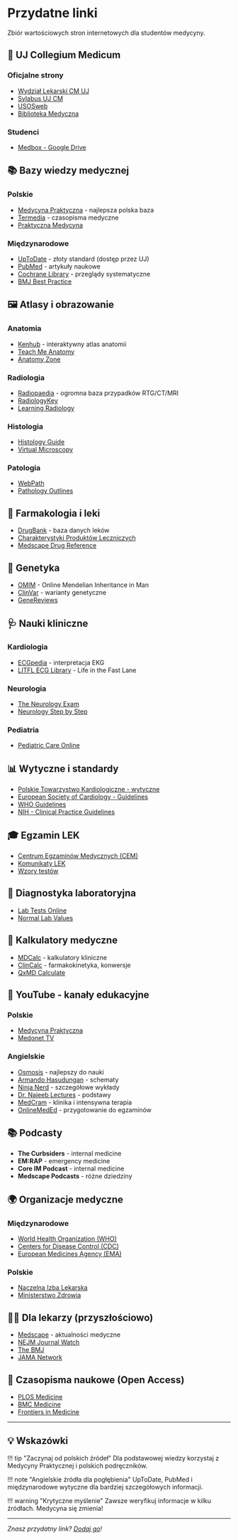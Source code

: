 # Przydatne linki

Zbiór wartościowych stron internetowych dla studentów medycyny.

## 🏫 UJ Collegium Medicum

### Oficjalne strony
- [Wydział Lekarski CM UJ](https://wl.cm.uj.edu.pl/)
- [Sylabus UJ CM](https://sylabus.cm-uj.krakow.pl/pl/7/1/7/1/1)
- [USOSweb](https://www.usosweb.uj.edu.pl/)
- [Biblioteka Medyczna](https://www.bml.cm.uj.edu.pl/)

### Studenci
- [Medbox - Google Drive](https://drive.google.com/drive/folders/1SpFEsQDlYYFfqb4o5AEM0aGhNiRsWlTN)

## 📚 Bazy wiedzy medycznej

### Polskie
- [Medycyna Praktyczna](https://www.mp.pl/) - najlepsza polska baza
- [Termedia](https://www.termedia.pl/) - czasopisma medyczne
- [Praktyczna Medycyna](https://www.praktycznalekarz.pl/)

### Międzynarodowe
- [UpToDate](https://www.uptodate.com/) - złoty standard (dostęp przez UJ)
- [PubMed](https://pubmed.ncbi.nlm.nih.gov/) - artykuły naukowe
- [Cochrane Library](https://www.cochranelibrary.com/) - przeglądy systematyczne
- [BMJ Best Practice](https://bestpractice.bmj.com/)

## 🖼️ Atlasy i obrazowanie

### Anatomia
- [Kenhub](https://www.kenhub.com/) - interaktywny atlas anatomii
- [Teach Me Anatomy](https://teachmeanatomy.info/)
- [Anatomy Zone](https://anatomyzone.com/)

### Radiologia
- [Radiopaedia](https://radiopaedia.org/) - ogromna baza przypadków RTG/CT/MRI
- [RadiologyKey](https://radiologykey.com/)
- [Learning Radiology](https://learningradiology.com/)

### Histologia
- [Histology Guide](https://histologyguide.com/)
- [Virtual Microscopy](http://www.virtualmicroscopy.com/)

### Patologia
- [WebPath](https://webpath.med.utah.edu/)
- [Pathology Outlines](https://www.pathologyoutlines.com/)

## 💊 Farmakologia i leki

- [DrugBank](https://go.drugbank.com/) - baza danych leków
- [Charakterystyki Produktów Leczniczych](https://www.mp.pl/pacjent/leki/)
- [Medscape Drug Reference](https://reference.medscape.com/drugs)

## 🧬 Genetyka

- [OMIM](https://www.omim.org/) - Online Mendelian Inheritance in Man
- [ClinVar](https://www.ncbi.nlm.nih.gov/clinvar/) - warianty genetyczne
- [GeneReviews](https://www.ncbi.nlm.nih.gov/books/NBK1116/)

## 🩺 Nauki kliniczne

### Kardiologia
- [ECGpedia](https://ecgpedia.org/) - interpretacja EKG
- [LITFL ECG Library](https://litfl.com/ecg-library/) - Life in the Fast Lane

### Neurologia
- [The Neurology Exam](https://stanfordmedicine25.stanford.edu/the25.html)
- [Neurology Step by Step](https://neurologystepbystep.com/)

### Pediatria
- [Pediatric Care Online](https://pediatriccare.solutions.aap.org/)

## 📊 Wytyczne i standardy

- [Polskie Towarzystwo Kardiologiczne - wytyczne](https://ptkardio.pl/wytyczne)
- [European Society of Cardiology - Guidelines](https://www.escardio.org/Guidelines)
- [WHO Guidelines](https://www.who.int/publications/who-guidelines)
- [NIH - Clinical Practice Guidelines](https://www.nlm.nih.gov/oet/ed/clin/)

## 🎓 Egzamin LEK

- [Centrum Egzaminów Medycznych (CEM)](https://www.cem.edu.pl/)
- [Komunikaty LEK](https://www.cem.edu.pl/lek)
- [Wzory testów](https://www.cem.edu.pl/wzory-zestaw-lek)

## 🧪 Diagnostyka laboratoryjna

- [Lab Tests Online](https://labtestsonline.org/)
- [Normal Lab Values](https://www.mdcalc.com/medical-subject/laboratory)

## 📱 Kalkulatory medyczne

- [MDCalc](https://www.mdcalc.com/) - kalkulatory kliniczne
- [ClinCalc](https://clincalc.com/) - farmakokinetyka, konwersje
- [QxMD Calculate](https://qxmd.com/calculate)

## 📖 YouTube - kanały edukacyjne

### Polskie
- [Medycyna Praktyczna](https://www.youtube.com/@MedycynaPraktyczna)
- [Medonet TV](https://www.youtube.com/@MedonetTV)

### Angielskie
- [Osmosis](https://www.youtube.com/@osmosis) - najlepszy do nauki
- [Armando Hasudungan](https://www.youtube.com/@armandoh) - schematy
- [Ninja Nerd](https://www.youtube.com/@NinjaNerdOfficial) - szczegółowe wykłady
- [Dr. Najeeb Lectures](https://www.youtube.com/@DoctorNajeeb) - podstawy
- [MedCram](https://www.youtube.com/@Medcram) - klinika i intensywna terapia
- [OnlineMedEd](https://www.youtube.com/@onlinemeded) - przygotowanie do egzaminów

## 📚 Podcasty

- **The Curbsiders** - internal medicine
- **EM:RAP** - emergency medicine
- **Core IM Podcast** - internal medicine
- **Medscape Podcasts** - różne dziedziny

## 🌍 Organizacje medyczne

### Międzynarodowe
- [World Health Organization (WHO)](https://www.who.int/)
- [Centers for Disease Control (CDC)](https://www.cdc.gov/)
- [European Medicines Agency (EMA)](https://www.ema.europa.eu/)

### Polskie
- [Naczelna Izba Lekarska](https://www.nil.org.pl/)
- [Ministerstwo Zdrowia](https://www.gov.pl/web/zdrowie)

## 🧑‍⚕️ Dla lekarzy (przyszłościowo)

- [Medscape](https://www.medscape.com/) - aktualności medyczne
- [NEJM Journal Watch](https://www.jwatch.org/)
- [The BMJ](https://www.bmj.com/)
- [JAMA Network](https://jamanetwork.com/)

## 🔬 Czasopisma naukowe (Open Access)

- [PLOS Medicine](https://journals.plos.org/plosmedicine/)
- [BMC Medicine](https://bmcmedicine.biomedcentral.com/)
- [Frontiers in Medicine](https://www.frontiersin.org/journals/medicine)

---

## 💡 Wskazówki

!!! tip "Zaczynaj od polskich źródeł"
    Dla podstawowej wiedzy korzystaj z Medycyny Praktycznej i polskich podręczników.

!!! note "Angielskie źródła dla pogłębienia"
    UpToDate, PubMed i międzynarodowe wytyczne dla bardziej szczegółowych informacji.

!!! warning "Krytyczne myślenie"
    Zawsze weryfikuj informacje w kilku źródłach. Medycyna się zmienia!

---

*Znasz przydatny link? [Dodaj go](../jak-edytowac.md)!*
